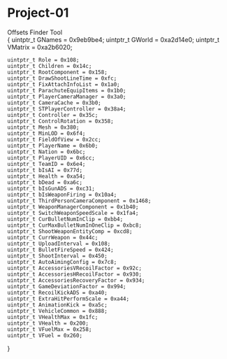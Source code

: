 # Project-01
Offsets Finder Tool    
{
    uintptr_t GNames = 0x9eb9be4;
   	uintptr_t GWorld = 0xa2d14e0;
    uintptr_t VMatrix = 0xa2b6020;

    uintptr_t Role = 0x108;
    uintptr_t Children = 0x14c;
    uintptr_t RootComponent = 0x158;
    uintptr_t DrawShootLineTime = 0xfc;
    uintptr_t FixAttachInfoList = 0x1a0;
    uintptr_t ParachuteEquipItems = 0x1b0;
    uintptr_t PlayerCameraManager = 0x3a0;
    uintptr_t CameraCache = 0x3b0;
    uintptr_t STPlayerController = 0x38a4;
    uintptr_t Controller = 0x35c;
    uintptr_t ControlRotation = 0x358;
    uintptr_t Mesh = 0x380;
    uintptr_t MinLOD = 0x6f4;
    uintptr_t FieldOfView = 0x2cc;
    uintptr_t PlayerName = 0x6b0;
    uintptr_t Nation = 0x6bc;
    uintptr_t PlayerUID = 0x6cc;
    uintptr_t TeamID = 0x6e4;
    uintptr_t bIsAI = 0x77d;
    uintptr_t Health = 0xa54;
    uintptr_t bDead = 0xa6c;
    uintptr_t bIsGunADS = 0xc31;
    uintptr_t bIsWeaponFiring = 0x10a4;
    uintptr_t ThirdPersonCameraComponent = 0x1468;
    uintptr_t WeaponManagerComponent = 0x1b40;
    uintptr_t SwitchWeaponSpeedScale = 0x1fa4;
    uintptr_t CurBulletNumInClip = 0xbb4;
    uintptr_t CurMaxBulletNumInOneClip = 0xbc8;
    uintptr_t ShootWeaponEntityComp = 0xcd8;
    uintptr_t CurrWeapon = 0x44c;
    uintptr_t UploadInterval = 0x108;
    uintptr_t BulletFireSpeed = 0x424;
    uintptr_t ShootInterval = 0x450;
    uintptr_t AutoAimingConfig = 0x7c8;
    uintptr_t AccessoriesVRecoilFactor = 0x92c;
    uintptr_t AccessoriesHRecoilFactor = 0x930;
    uintptr_t AccessoriesRecoveryFactor = 0x934;
    uintptr_t GameDeviationFactor = 0x994;
    uintptr_t RecoilKickADS = 0xa40;
    uintptr_t ExtraHitPerformScale = 0xa44;
    uintptr_t AnimationKick = 0xa5c;
    uintptr_t VehicleCommon = 0x888;
    uintptr_t VHealthMax = 0x1fc;
    uintptr_t VHealth = 0x200;
    uintptr_t VFuelMax = 0x258;
    uintptr_t VFuel = 0x260;

}
